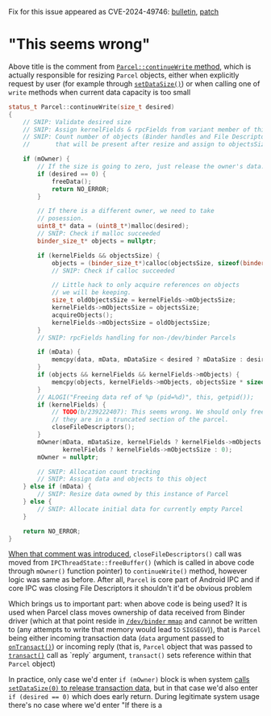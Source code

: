 Fix for this issue appeared as CVE-2024-49746: [bulletin](https://source.android.com/docs/security/bulletin/2025-02-01#framework), [patch](https://android.googlesource.com/platform/frameworks/native/+/b3cdb06ab9137a67e4ee212ae6655de383fdaaaa%5E%21/)

# "This seems wrong"

Above title is the comment from [`Parcel::continueWrite` method](https://cs.android.com/android/platform/superproject/main/+/main:frameworks/native/libs/binder/Parcel.cpp;l=3029-3132;drc=f4c9b48c19f1b040efb35932b322f47e7779cafe), which is actually responsible for resizing `Parcel` objects, either when explicitly request by user (for example through [`setDataSize()`](https://developer.android.com/reference/android/os/Parcel#setDataSize(int))) or when calling one of `write` methods when current data capacity is too small

```cpp
status_t Parcel::continueWrite(size_t desired)
{
    // SNIP: Validate desired size
    // SNIP: Assign kernelFields & rpcFields from variant member of this class
    // SNIP: Count number of objects (Binder handles and File Descriptors)
    //       that will be present after resize and assign to objectsSize

    if (mOwner) {
        // If the size is going to zero, just release the owner's data.
        if (desired == 0) {
            freeData();
            return NO_ERROR;
        }

        // If there is a different owner, we need to take
        // posession.
        uint8_t* data = (uint8_t*)malloc(desired);
        // SNIP: Check if malloc succeeded
        binder_size_t* objects = nullptr;

        if (kernelFields && objectsSize) {
            objects = (binder_size_t*)calloc(objectsSize, sizeof(binder_size_t));
            // SNIP: Check if calloc succeeded

            // Little hack to only acquire references on objects
            // we will be keeping.
            size_t oldObjectsSize = kernelFields->mObjectsSize;
            kernelFields->mObjectsSize = objectsSize;
            acquireObjects();
            kernelFields->mObjectsSize = oldObjectsSize;
        }
        // SNIP: rpcFields handling for non-/dev/binder Parcels

        if (mData) {
            memcpy(data, mData, mDataSize < desired ? mDataSize : desired);
        }
        if (objects && kernelFields && kernelFields->mObjects) {
            memcpy(objects, kernelFields->mObjects, objectsSize * sizeof(binder_size_t));
        }
        // ALOGI("Freeing data ref of %p (pid=%d)", this, getpid());
        if (kernelFields) {
            // TODO(b/239222407): This seems wrong. We should only free FDs when
            // they are in a truncated section of the parcel.
            closeFileDescriptors();
        }
        mOwner(mData, mDataSize, kernelFields ? kernelFields->mObjects : nullptr,
               kernelFields ? kernelFields->mObjectsSize : 0);
        mOwner = nullptr;

        // SNIP: Allocation count tracking
        // SNIP: Assign data and objects to this object
    } else if (mData) {
        // SNIP: Resize data owned by this instance of Parcel
    } else {
        // SNIP: Allocate initial data for currently empty Parcel
    }

    return NO_ERROR;
}
```

[When that comment was introduced](https://android.googlesource.com/platform/frameworks/native/+/53b6ffe5af3951e8784c451ef8c4ff19f3d6b196%5E!/), `closeFileDescriptors()` call was moved from `IPCThreadState::freeBuffer()` (which is called in above code through `mOwner()` function pointer) to `continueWrite()` method, however logic was same as before. After all, `Parcel` is core part of Android IPC and if core IPC was closing File Descriptors it shouldn't it'd be obvious problem

Which brings us to important part: when above code is being used? It is used when Parcel class moves ownership of data received from Binder driver (which at that point reside in [`/dev/binder` `mmap`](https://cs.android.com/android/platform/superproject/main/+/main:frameworks/native/libs/binder/ProcessState.cpp;l=587-592;drc=187efe18e3de6258af0230198c881915cc695567) and cannot be written to (any attempts to write that memory would lead to `SIGSEGV`)), that is `Parcel` being either incoming transaction data (`data` argument passed to [`onTransact()`](https://developer.android.com/reference/android/os/Binder#onTransact(int,%20android.os.Parcel,%20android.os.Parcel,%20int))) or incoming reply (that is, `Parcel` object that was passed to [`transact()`](https://developer.android.com/reference/android/os/IBinder#transact(int,%20android.os.Parcel,%20android.os.Parcel,%20int)) call as `reply` argument, `transact()` sets reference within that `Parcel` object)

In practice, only case we'd enter `if (mOwner)` block is when system [calls `setDataSize(0)` to release transaction data](https://cs.android.com/android/platform/superproject/main/+/main:frameworks/native/libs/binder/IPCThreadState.cpp;l=1483-1488;drc=187efe18e3de6258af0230198c881915cc695567), but in that case we'd also enter `if (desired == 0)` which does early return. During legitimate system usage there's no case where we'd enter "If there is a 